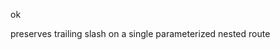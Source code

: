 <!-- 91da48567230de6416c139f2f9f6869e -->
<!--
/{path}/{id}/
-->

ok

preserves trailing slash on a single parameterized nested route
